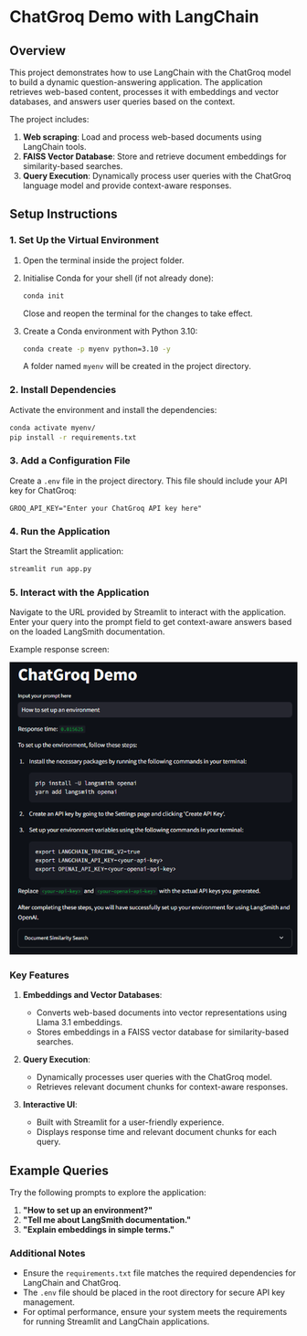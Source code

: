 # ChatGroq Demo with LangChain

## Overview
This project demonstrates how to use LangChain with the ChatGroq model to build a dynamic question-answering application. The application retrieves web-based content, processes it with embeddings and vector databases, and answers user queries based on the context.

The project includes:
1. **Web scraping**: Load and process web-based documents using LangChain tools.
2. **FAISS Vector Database**: Store and retrieve document embeddings for similarity-based searches.
3. **Query Execution**: Dynamically process user queries with the ChatGroq language model and provide context-aware responses.

## Setup Instructions

### 1. Set Up the Virtual Environment
1. Open the terminal inside the project folder.
2. Initialise Conda for your shell (if not already done):
   ```bash
   conda init
   ```
   Close and reopen the terminal for the changes to take effect.

3. Create a Conda environment with Python 3.10:
   ```bash
   conda create -p myenv python=3.10 -y
   ```
   A folder named `myenv` will be created in the project directory.

### 2. Install Dependencies
Activate the environment and install the dependencies:
```bash
conda activate myenv/
pip install -r requirements.txt
```

### 3. Add a Configuration File
Create a `.env` file in the project directory. This file should include your API key for ChatGroq:
```plaintext
GROQ_API_KEY="Enter your ChatGroq API key here"
```

### 4. Run the Application
Start the Streamlit application:
```bash
streamlit run app.py
```

### 5. Interact with the Application
Navigate to the URL provided by Streamlit to interact with the application. Enter your query into the prompt field to get context-aware answers based on the loaded LangSmith documentation.

Example response screen:

![Response Example](images/response.png)

### Key Features
1. **Embeddings and Vector Databases**:
   - Converts web-based documents into vector representations using Llama 3.1 embeddings.
   - Stores embeddings in a FAISS vector database for similarity-based searches.

2. **Query Execution**:
   - Dynamically processes user queries with the ChatGroq model.
   - Retrieves relevant document chunks for context-aware responses.

3. **Interactive UI**:
   - Built with Streamlit for a user-friendly experience.
   - Displays response time and relevant document chunks for each query.

## Example Queries
Try the following prompts to explore the application:
1. **"How to set up an environment?"**
2. **"Tell me about LangSmith documentation."**
3. **"Explain embeddings in simple terms."**

### Additional Notes
- Ensure the `requirements.txt` file matches the required dependencies for LangChain and ChatGroq.
- The `.env` file should be placed in the root directory for secure API key management.
- For optimal performance, ensure your system meets the requirements for running Streamlit and LangChain applications.


